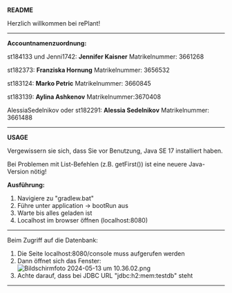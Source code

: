 **********README**********

Herzlich willkommen bei rePlant!

******************************************************************
**Accountnamenzuordnung:**

st184133 und Jenni1742: **Jennifer Kaisner**
Matrikelnummer: 3661268

st182373: **Franziska Hornung**
Matrikelnummer: 3656532

st183124: **Marko Petric**
Matrikelnummer: 3660845

st183139: **Aylina Ashkenov**
Matrikelnummer:3670408

AlessiaSedelnikov oder st182291: **Alessia Sedelnikov**
Matrikelnummer: 3661488

******************************************************************

**********USAGE**********

Vergewissern sie sich, dass Sie vor Benutzung, Java SE 17 installiert haben.

Bei Problemen mit List-Befehlen (z.B. getFirst()) ist eine neuere Java-Version nötig!

**Ausführung:**
1. Navigiere zu "gradlew.bat"
2. Führe unter application -> bootRun aus 
3. Warte bis alles geladen ist 
3. Localhost im browser öffnen (localhost:8080)

******************************************************************
Beim Zugriff auf die Datenbank: 
1. Die Seite localhost:8080/console muss aufgerufen werden 
2. Dann öffnet sich das Fenster:
![Bildschirmfoto 2024-05-13 um 10.36.02.png](..%2F..%2FDesktop%2FBildschirmfoto%202024-05-13%20um%2010.36.02.png)
3. Achte darauf, dass bei JDBC URL "jdbc:h2:mem:testdb" steht

******************************************************************
